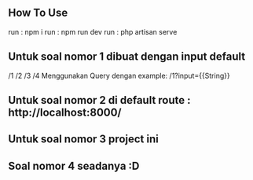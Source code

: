 ## How To Use
run : npm i
run : npm run dev
run : php artisan serve


## Untuk soal nomor 1 dibuat dengan input default
/1
/2
/3
/4
Menggunakan Query dengan example:
/1?input={{String}}

## Untuk soal nomor 2 di default route : http://localhost:8000/

## Untuk soal nomor 3 project ini

## Soal nomor 4 seadanya :D
